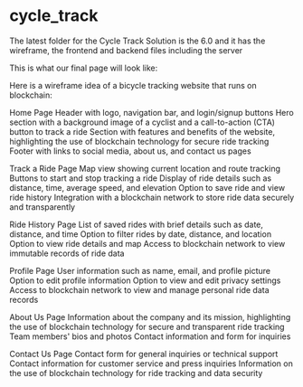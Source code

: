 # cycle_track

The latest folder for the Cycle Track Solution is the 6.0 and it has the wireframe, the frontend and backend files including the server

This is what our final page will look like:

Here is a wireframe idea of a bicycle tracking website that runs on blockchain:

Home Page
Header with logo, navigation bar, and login/signup buttons
Hero section with a background image of a cyclist and a call-to-action (CTA) button to track a ride
Section with features and benefits of the website, highlighting the use of blockchain technology for secure ride tracking
Footer with links to social media, about us, and contact us pages

Track a Ride Page
Map view showing current location and route tracking
Buttons to start and stop tracking a ride
Display of ride details such as distance, time, average speed, and elevation
Option to save ride and view ride history
Integration with a blockchain network to store ride data securely and transparently

Ride History Page
List of saved rides with brief details such as date, distance, and time
Option to filter rides by date, distance, and location
Option to view ride details and map
Access to blockchain network to view immutable records of ride data

Profile Page
User information such as name, email, and profile picture
Option to edit profile information
Option to view and edit privacy settings
Access to blockchain network to view and manage personal ride data records

About Us Page
Information about the company and its mission, highlighting the use of blockchain technology for secure and transparent ride tracking
Team members' bios and photos
Contact information and form for inquiries

Contact Us Page
Contact form for general inquiries or technical support
Contact information for customer service and press inquiries
Information on the use of blockchain technology for ride tracking and data security

